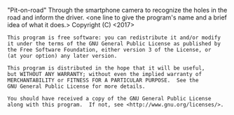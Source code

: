  "Pit-on-road" Through the smartphone camera to recognize the holes in the road and inform the driver.
 <one line to give the program's name and a brief idea of what it does.>
    Copyright (C) <2017>  <Arsen Zabanzhalo>

    This program is free software: you can redistribute it and/or modify
    it under the terms of the GNU General Public License as published by
    the Free Software Foundation, either version 3 of the License, or
    (at your option) any later version.

    This program is distributed in the hope that it will be useful,
    but WITHOUT ANY WARRANTY; without even the implied warranty of
    MERCHANTABILITY or FITNESS FOR A PARTICULAR PURPOSE.  See the
    GNU General Public License for more details.

    You should have received a copy of the GNU General Public License
    along with this program.  If not, see <http://www.gnu.org/licenses/>.
